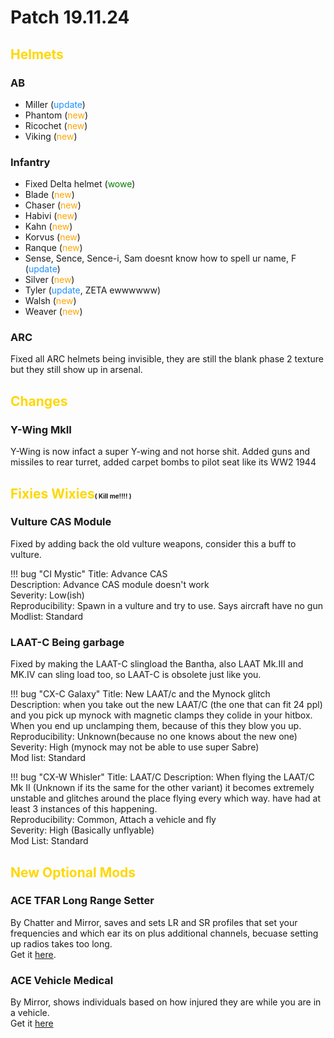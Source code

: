 # Patch 19.11.24

## <span style="color:gold">Helmets</span> 

### AB

- Miller (<span style="color:dodgerblue">update</span>)
- Phantom (<span style="color:orange">new</span>)
- Ricochet (<span style="color:orange">new</span>)
- Viking (<span style="color:orange">new</span>)

### Infantry

- Fixed Delta helmet (<span style="color:green">wowe</span>)
- Blade (<span style="color:orange">new</span>)
- Chaser (<span style="color:orange">new</span>)
- Habivi (<span style="color:orange">new</span>)
- Kahn (<span style="color:orange">new</span>)
- Korvus (<span style="color:orange">new</span>)
- Ranque (<span style="color:orange">new</span>)
- Sense, Sence, Sence-i, Sam doesnt know how to spell ur name, F (<span style="color:dodgerblue">update</span>)
- Silver (<span style="color:orange">new</span>)
- Tyler (<span style="color:dodgerblue">update</span>, ZETA ewwwwww)
- Walsh (<span style="color:orange">new</span>)
- Weaver (<span style="color:orange">new</span>)

### ARC

Fixed all ARC helmets being invisible, they are still the blank phase 2 texture but they still show up in arsenal.

## <span style="color:gold">Changes</span> 

### Y-Wing MkII

Y-Wing is now infact a super Y-wing and not horse shit. Added guns and missiles to rear turret, added carpet bombs to pilot seat like its WW2 1944

## <span style="color:gold">Fixies Wixies</span><font size="1">( Kill me!!!! )</font>

### Vulture CAS Module
Fixed by adding back the old vulture weapons, consider this a buff to vulture.

!!! bug "CI Mystic"
    Title: Advance CAS  
    Description: Advance CAS module doesn't work  
    Severity: Low(ish)  
    Reproducibility: Spawn in a vulture and try to use. Says aircraft have no gun  
    Modlist: Standard

### LAAT-C Being garbage
Fixed by making the LAAT-C slingload the Bantha, also LAAT Mk.III and MK.IV can sling load too, so LAAT-C is obsolete just like you.

!!! bug "CX-C Galaxy"
    Title: New LAAT/c and the Mynock glitch  
    Description: when you take out the new LAAT/C (the one that can fit 24 ppl) and you pick up mynock with magnetic clamps they colide in your hitbox. When you end up unclamping them, because of this they blow you up.   
    Reproducibility: Unknown(because no one knows about the new one)  
    Severity: High (mynock may not be able to use super Sabre)  
    Mod list: Standard  

!!! bug "CX-W Whisler"
    Title: LAAT/C
    Description: When flying the LAAT/C Mk II (Unknown if its the same for the other variant) it becomes extremely unstable and glitches around the place flying every which way. have had at least 3 instances of this happening.  
    Reproducibility: Common, Attach a vehicle and fly  
    Severity: High (Basically unflyable)  
    Mod List: Standard  

## <span style="color:gold">New Optional Mods</span> 

### ACE TFAR Long Range Setter
By Chatter and Mirror, saves and sets LR and SR profiles that set your frequencies and which ear its on plus additional channels, becuase setting up radios takes too long.  
Get it [here](https://steamcommunity.com/sharedfiles/filedetails/?id=1909836103).

### ACE Vehicle Medical
By Mirror, shows individuals based on how injured they are while you are in a vehicle.  
Get it [here](https://steamcommunity.com/sharedfiles/filedetails/?id=1911374016)
